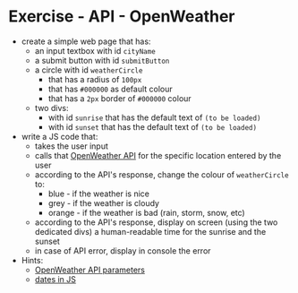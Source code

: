 # Exercise - API - OpenWeather
* create a simple web page that has:
    * an input textbox with id `cityName`
    * a submit button with id `submitButton`
    * a circle with id `weatherCircle`
        * that has a radius of `100px`
        * that has `#000000` as default colour
        * that has a `2px` border of `#000000` colour
    * two divs:
        * with id `sunrise` that has the default text of `(to be loaded)`
        * with id `sunset` that has the default text of `(to be loaded)`
* write a JS code that:
    * takes the user input
    * calls that [OpenWeather API](https://openweathermap.org/api) for the specific location entered by the user
    * according to the API's response, change the colour of `weatherCircle` to:
        * blue - if the weather is nice
        * grey - if the weather is cloudy
        * orange - if the weather is bad (rain, storm, snow, etc)
    * according to the API's response, display on screen (using the two dedicated divs) a human-readable time for the sunrise and the sunset
    * in case of API error, display in console the error
* Hints:
    * [OpenWeather API parameters](https://openweathermap.org/current#parameter)
    * [dates in JS](https://coderrocketfuel.com/article/convert-a-unix-timestamp-to-a-date-in-vanilla-javascript)